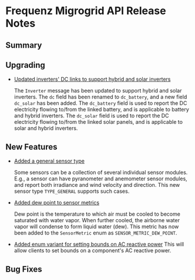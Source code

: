 # Frequenz Migrogrid API Release Notes

## Summary

<!-- Here goes a general summary of what this release is about -->

## Upgrading

* [Updated inverters' DC links to support hybrid and solar inverters](https://github.com/frequenz-floss/frequenz-api-microgrid/pull/50)

  The `Inverter` message has been updated to support hybrid and solar inverters.
  The `dc` field has been renamed to `dc_battery`, and a new field `dc_solar`
  has been added.
  The `dc_battery` field is used to report the DC electricity flowing to/from
  the linked battery, and is applicable to battery and hybrid inverters.
  The `dc_solar` field is used to report the DC electricity flowing to/from the
  linked solar panels, and is applicable to solar and hybrid inverters.

## New Features

* [Added a general sensor type](https://github.com/frequenz-floss/frequenz-api-microgrid/pull/49)

  Some sensors can be a collection of several individual sensor modules. E.g.,
  a sensor can have pyranometer and anemometer sensor modules, and report both
  irradiance and wind velocity and direction. This new sensor type
  `TYPE_GENERAL` supports such cases.

* [Added dew point to sensor metrics](https://github.com/frequenz-floss/frequenz-api-microgrid/pull/49)

  Dew point is the temperature to which air must be cooled to become saturated
  with water vapor. When further cooled, the airborne water vapor will condense
  to form liquid water (dew).
  This metric has now been added to the `SensorMetric` enum as
  `SENSOR_METRIC_DEW_POINT`.

* [Added enum variant for setting bounds on AC reactive power](https://github.com/frequenz-floss/frequenz-api-microgrid/pull/51)
    This will allow clients to set bounds on a component's AC reactive power.

## Bug Fixes

<!-- Here goes notable bug fixes that are worth a special mention or explanation -->
